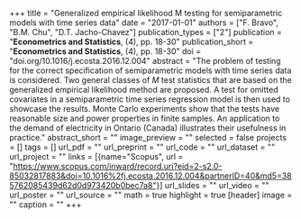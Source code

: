 +++
title = "Generalized empirical likelihood M testing for semiparametric models with time series data"
date = "2017-01-01"
authors = ["F. Bravo", "B.M. Chu", "D.T. Jacho-Chavez"]
publication_types = ["2"]
publication = "**Econometrics and Statistics**, (4), pp. 18-30"
publication_short = "**Econometrics and Statistics**, (4), pp. 18-30"
doi = "doi.org/10.1016/j.ecosta.2016.12.004"
abstract = "The problem of testing for the correct specification of semiparametric models with time series data is considered. Two general classes of $M$ test statistics that are based on the generalized empirical likelihood method are proposed. A test for omitted covariates in a semiparametric time series regression model is then used to showcase the results. Monte Carlo experiments show that the tests have reasonable size and power properties in finite samples. An application to the demand of electricity in Ontario (Canada) illustrates their usefulness in practice."
abstract_short = ""
image_preview = ""
selected = false
projects = []
tags = []
url_pdf = ""
url_preprint = ""
url_code = ""
url_dataset = ""
url_project = ""
links = [{name="Scopus", url = "https://www.scopus.com/inward/record.uri?eid=2-s2.0-85032817883&doi=10.1016%2fj.ecosta.2016.12.004&partnerID=40&md5=385762085439d62d0d973420b0bec7a8"}]
url_slides = ""
url_video = ""
url_poster = ""
url_source = ""
math = true
highlight = true
[header]
image = ""
caption = ""
+++
